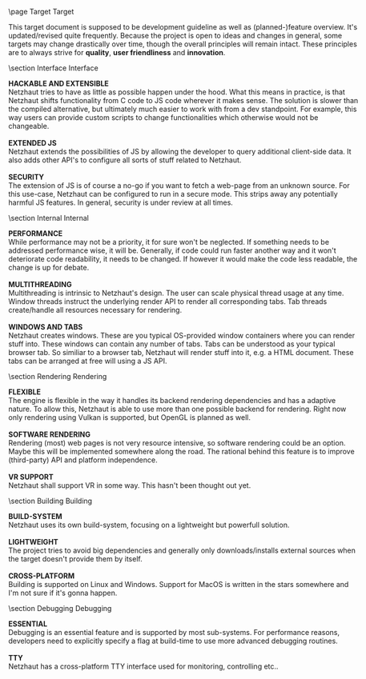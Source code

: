 \page Target Target 

<div style="width:700px;">

This target document is supposed to be development guideline as well as (planned-)feature
overview. It's updated/revised quite frequently.
Because the project is open to ideas and changes in general, some targets may change
drastically over time, though the overall principles will remain intact.
These principles are to always strive for **quality**, **user friendliness** and **innovation**.

\section Interface Interface

**HACKABLE AND EXTENSIBLE**  
Netzhaut tries to have as little as possible happen under the hood. What this means in practice, is that Netzhaut shifts functionality from C code to JS code wherever it makes sense.
The solution is slower than the compiled alternative, but ultimately much easier to work with from a dev standpoint.
For example, this way users can provide custom scripts to change functionalities which otherwise would not be changeable.  
<br>
**EXTENDED JS**    
Netzhaut extends the possibilities of JS by allowing the developer to query additional client-side data. It also adds other API's to configure all sorts of stuff related to Netzhaut.  
<br>
**SECURITY**  
The extension of JS is of course a no-go if you want to fetch a web-page from an unknown source. For this use-case, Netzhaut can be configured to run in a secure mode.
This strips away any potentially harmful JS features. In general, security is under review at all times.  

\section Internal Internal

**PERFORMANCE**  
While performance may not be a priority, it for sure won't be neglected. If something needs to be addressed performance wise, it will be.
Generally, if code could run faster another way and it won't deteriorate code readability, it needs to be changed.
If however it would make the code less readable, the change is up for debate.  
<br>
**MULTITHREADING**  
Multithreading is intrinsic to Netzhaut's design. The user can scale physical thread usage at any time. Window threads instruct the underlying render API to render all corresponding tabs.
Tab threads create/handle all resources necessary for rendering.  
<br>
**WINDOWS AND TABS**  
Netzhaut creates windows. These are you typical OS-provided window containers where you can render stuff into. These windows can contain any number of tabs. Tabs can be understood as your typical browser tab.
So similiar to a browser tab, Netzhaut will render stuff into it, e.g. a HTML document. These tabs can be arranged at free will using a JS API.   

\section Rendering Rendering

**FLEXIBLE**  
The engine is flexible in the way it handles its backend rendering dependencies and has a adaptive nature. To allow this, Netzhaut is able to use more than one possible backend for rendering. 
Right now only rendering using Vulkan is supported, but OpenGL is planned as well.  
<br>
**SOFTWARE RENDERING**  
Rendering (most) web pages is not very resource intensive, so software rendering could be an option. Maybe this will be implemented somewhere along the road. 
The rational behind this feature is to improve (third-party) API and platform independence.  
<br>
**VR SUPPORT**  
Netzhaut shall support VR in some way. This hasn't been thought out yet. 

\section Building Building

**BUILD-SYSTEM**    
Netzhaut uses its own build-system, focusing on a lightweight but powerfull solution.   
<br>
**LIGHTWEIGHT**  
The project tries to avoid big dependencies and generally only downloads/installs external sources when the target doesn't provide them by itself.  
<br>
**CROSS-PLATFORM**  
Building is supported on Linux and Windows. Support for MacOS is written in the stars somewhere and I'm not sure if it's gonna happen.

\section Debugging Debugging

**ESSENTIAL**  
Debugging is an essential feature and is supported by most sub-systems. For performance reasons, developers need to explicitly specify a flag at build-time to use more advanced debugging routines.   
<br>
**TTY**  
Netzhaut has a cross-platform TTY interface used for monitoring, controlling etc..   

</div>
